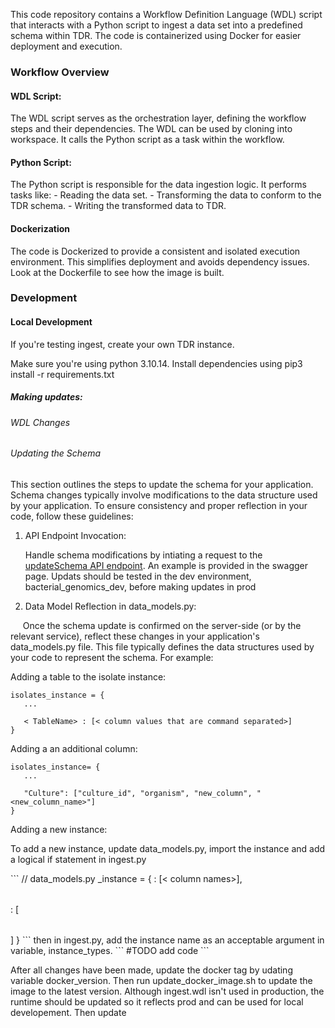 <p> This code repository contains a Workflow Definition Language (WDL) script that interacts with a Python script to ingest a data set into a predefined schema within TDR. The code is containerized using Docker for easier deployment and execution.</p>

<h3>Workflow Overview</h3>
<h4>WDL Script:</h4>

The WDL script serves as the orchestration layer, defining the workflow steps and their dependencies. The WDL can be used by cloning into workspace. 
It  calls the Python script as a task within the workflow.
<h4>Python Script:</h4>
The Python script is responsible for the data ingestion logic.
It performs tasks like:
- Reading the data set.
- Transforming the data to conform to the TDR schema.
- Writing the transformed data to TDR.

<h4>Dockerization</h4>

The code is Dockerized to provide a consistent and isolated execution environment. This simplifies deployment and avoids dependency issues. Look at the Dockerfile to see how the image is built.

<h3>Development</h3>

<h4> Local Development</h4>
If you're testing ingest, create your own TDR instance. 

Make sure you're using python 3.10.14. 
Install dependencies using pip3 install -r requirements.txt


<h5>Making updates:</h5>

<h6>WDL Changes</h6>

<h6>Updating the Schema</h6>

This section outlines the steps to update the schema for your application. Schema changes typically involve modifications to the data structure used by your application. To ensure consistency and proper reflection in your code, follow these guidelines:

1. API Endpoint Invocation:
&nbsp;<p>Handle schema modifications by intiating a request to the [updateSchema API endpoint](https://data.terra.bio/swagger-ui.html#/datasets/updateSchema). An example is provided in the swagger page. Updats should be tested in the dev environment, bacterial_genomics_dev, before making updates in prod </p>

2. Data Model Reflection in data_models.py:

&nbsp;&nbsp;&nbsp;&nbsp; Once the schema update is confirmed on the server-side (or by the relevant service), reflect these changes in your application's data_models.py file. This file typically defines the data structures used by your code to represent the schema. For example:
<p>Adding a table to the isolate instance:</p>

 ```
 isolates_instance = {
    ...

    < TableName> : [< column values that are command separated>]
 }
 ```
 Adding a an additional column:
 ```
 isolates_instance= {
    ...

    "Culture": ["culture_id", "organism", "new_column", "<new_column_name>"]
 }
 ```
 Adding a new instance:
 <p> To add a new instance, update data_models.py, import the instance and add a logical if statement in ingest.py</p>
 ```
 // data_models.py
 <instance_name>_instance = {
    <table name> : [< column names>],
    <table 2 name>: [<table 2 column names>]
 }
 ```
 then in ingest.py, add the instance name as an acceptable argument in variable, instance_types.
 ```
 #TODO add code
 ```

 After all changes have been made, update the docker tag by udating variable docker_version. Then run update_docker_image.sh to update the image to the latest version. 
 Although ingest.wdl isn't used in production, the runtime should be updated so it reflects prod and can be used for local developement. Then update


 

